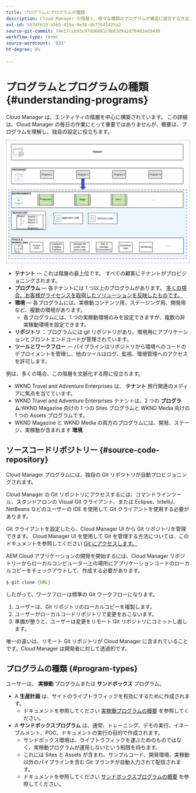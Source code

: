 ```yaml
---
title: プログラムとプログラムの種類
description: Cloud Manager の階層と、様々な種類のプログラムが構造に適合する方法、およびプログラムの違いについて説明します。
exl-id: 507df619-a5b5-419a-9e38-db77541425a2
source-git-commit: 74e17ccb93c97dd6881c9b63d9a2d784d3add430
workflow-type: tm+mt
source-wordcount: '533'
ht-degree: 0%

---
```



# プログラムとプログラムの種類 {#understanding-programs}

Cloud Manager は、エンティティの階層を中心に構築されています。 この詳細は、Cloud Manager の毎日の作業にとって重要ではありませんが、概要は、プログラムを理解し、独自の設定に役立ちます。

![Cloud Manager の階層](assets/program-types1.png)

* **テナント**  — これは階層の最上位です。 すべての顧客にテナントがプロビジョニングされます。
* **プログラム**  — 各テナントには 1 つ以上のプログラムがあります。 [多くの場合、お客様がライセンスを取得したソリューションを反映したものです。](introduction-production-programs.md)
* **環境**  — 各プログラムには、実稼動コンテンツ用、ステージング用、開発用など、複数の環境があります。
   * 各プログラムには、1 つの実稼動環境のみを設定できますが、複数の非実稼動環境を設定できます。
* **リポジトリ** ：プログラムには git リポジトリがあり、環境用にアプリケーションとフロントエンドコードが管理されています。
* **ツールとワークフロー**  — パイプラインはリポジトリから環境へのコードのデプロイメントを管理し、他のツールはログ、監視、環境管理へのアクセスを許可します。

例は、多くの場合、この階層を文脈化する際に役立ちます。

* WKND Travel and Adventure Enterprises は、 **テナント** 旅行関連のメディアに焦点を当てています。
* WKND Travel and Adventure Enterprises テナントは、2 つの **プログラム**:WKND Magazine 向けの 1 つの Sites プログラムと WKND Media 向けの 1 つの Assets プログラムです。
* WKND Magazine と WKND Media の両方のプログラムには、開発、ステージ、実稼動が含まれます **環境**.

## ソースコードリポジトリー {#source-code-repository}

Cloud Manager プログラムには、独自の Git リポジトリが自動プロビジョニングされます。

Cloud Manager の Git リポジトリにアクセスするには、コマンドラインツール、スタンドアロンの Visual Git クライアント、または Eclipse、IntelliJ、NetBeans などのユーザーの IDE を使用して Git クライアントを使用する必要があります。

Git クライアントを設定したら、Cloud Manager UI から Git リポジトリを管理できます。 Cloud Manager UI を使用して Git を管理する方法については、このドキュメントを参照してください [Git にアクセスします。](/help/implementing/cloud-manager/managing-code/accessing-repos.md)

AEM Cloud アプリケーションの開発を開始するには、Cloud Manager リポジトリーからローカルコンピューター上の場所にアプリケーションコードのローカルコピーをチェックアウトして、作成する必要があります。

```java
$ git clone {URL}
```

したがって、ワークフローは標準の Git ワークフローになります。

1. ユーザーは、Git リポジトリのローカルコピーを複製します。
1. ユーザーがローカルコードリポジトリで変更をおこないます。
1. 準備が整うと、ユーザーは変更をリモート Git リポジトリにコミットし直します。

唯一の違いは、リモート Git リポジトリが Cloud Manager に含まれていることです。Cloud Manager は開発者に対して透過的です。

## プログラムの種類 {#program-types}

ユーザーは、 **実稼動** プログラムまたは **サンドボックス** プログラム。

* A **生産計画** は、サイトのライブトラフィックを有効にするために作成されます。
   * ドキュメントを参照してください [実稼働プログラムの概要](/help/implementing/cloud-manager/getting-access-to-aem-in-cloud/introduction-production-programs.md) を参照してください。
* A **サンドボックスプログラム** は、通常、トレーニング、デモの実行、イネーブルメント、POC、ドキュメントの実行の目的で作成されます。
   * サンドボックス環境は、ライブトラフィックを運ぶためのものではなく、実稼動プログラムが運用しないという制限を持ちます。
   * これには Sites と Assets が含まれ、サンプルコード、開発環境、実稼動以外のパイプラインを含む Git ブランチが自動入力されて配信されます。
   * ドキュメントを参照してください [サンドボックスプログラムの概要](/help/implementing/cloud-manager/getting-access-to-aem-in-cloud/introduction-sandbox-programs.md) を参照してください。
